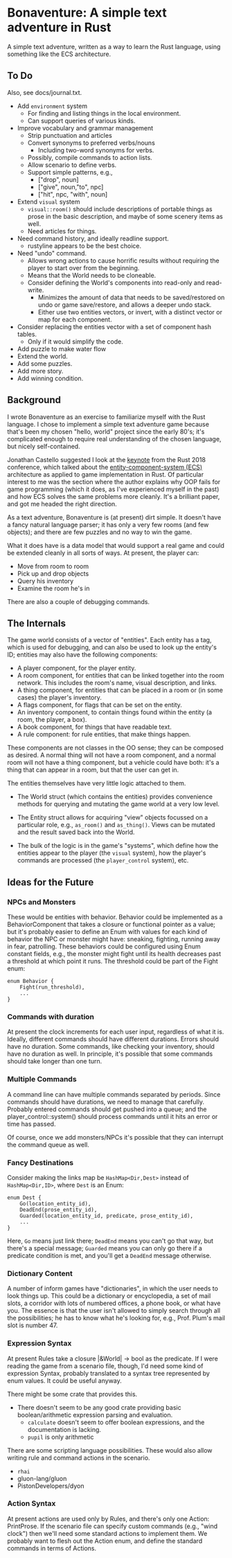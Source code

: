 # Bonaventure: A simple text adventure in Rust

A simple text adventure, written as a way to learn the Rust language,
using something like the ECS architecture.

## To Do

Also, see docs/journal.txt.

* Add `environment` system
  * For finding and listing things in the local environment.
  * Can support queries of various kinds.
* Improve vocabulary and grammar management
  * Strip punctuation and articles
  * Convert synonyms to preferred verbs/nouns
    * Including two-word synonyms for verbs.
  * Possibly, compile commands to action lists.
  * Allow scenario to define verbs.
  * Support simple patterns, e.g.,
    * ["drop", noun]
    * ["give", noun,"to", npc]
    * ["hit", npc, "with", noun]
* Extend `visual` system
  * `visual::room()` should include descriptions of portable things as
    prose in the basic description, and maybe of some scenery items as
    well.
  * Need articles for things.
* Need command history, and ideally readline support.
  * rustyline appears to be the best choice.
* Need "undo" command.
  * Allows wrong actions to cause horrific results without requiring
    the player to start over from the beginning.
  * Means that the World needs to be cloneable.
  * Consider defining the World's components into read-only and read-write.
    * Minimizes the amount of data that needs to be saved/restored on
      undo or game save/restore, and allows a deeper undo stack.
    * Either use two entities vectors, or invert, with a distinct vector
      or map for each component.
* Consider replacing the entities vector with a set of component hash
  tables.
  * Only if it would simplify the code.
* Add puzzle to make water flow
* Extend the world.
* Add some puzzles.
* Add more story.
* Add winning condition.

## Background

I wrote Bonaventure as an exercise to familiarize myself with the
Rust language.  I chose to implement a simple text adventure game because
that's been my chosen "hello, world" project since the early 80's; it's
complicated enough to require real understanding of the chosen language,
but nicely self-contained.

Jonathan Castello suggested I look at the [keynote](https://kyren.github.io/2018/09/14/rustconf-talk.html) from the Rust 2018 conference, which talked about the
[entity-component-system (ECS)](https://en.wikipedia.org/wiki/Entity–component–system) architecture as applied to game implementation in Rust.  Of particular interest to me was
the section where the author explains why OOP fails for game programming
(which it does, as I've experienced myself in the past) and how ECS solves
the same problems more cleanly.  It's a brilliant paper, and got
me headed the right direction.

As a text adventure, Bonaventure is (at present) dirt simple.  It doesn't
have a fancy natural language parser; it has only a very few rooms
(and few objects); and there are few puzzles and no way to win the game.

What it does have is a data model that would support a real game and
could be extended cleanly in all sorts of ways. At present, the player can:

* Move from room to room
* Pick up and drop objects
* Query his inventory
* Examine the room he's in

There are also a couple of debugging commands.

## The Internals

The game world consists of a vector of "entities".  Each entity has a tag,
which is used for debugging, and can also be used to look up the entity's
ID; entities may also have the following components:

* A player component, for the player entity.
* A room component, for entities that can be linked together into the
  room network.  This includes the room's name, visual description,
  and links.
* A thing component, for entities that can be placed in a room or
  (in some cases) the player's inventory.
* A flags component, for flags that can be set on the entity.
* An inventory component, to contain things found within the entity
  (a room, the player, a box).
* A book component, for things that have readable text.
* A rule component: for rule entities, that make things happen.

These components are not classes in the OO sense; they can be composed
as desired.  A normal thing will not have a room component, and a normal
room will not have a thing component, but a vehicle could have both:
it's a thing that can appear in a room, but that the user can get in.

The entities themselves have very little logic attached to them.

* The World struct (which contains the entities) provides convenience
  methods for querying and mutating the game world at a very low level.

* The Entity struct allows for acquiring "view" objects focussed on a
  particular role, e.g., `as_room()` and `as_thing()`.  Views can be
  mutated and the result saved back into the World.  

* The bulk of the logic is in the game's "systems", which define how
  the entities appear to the player (the `visual` system), how the
  player's commands are processed (the `player_control` system), etc.

## Ideas for the Future

### NPCs and Monsters

These would be entities with behavior.  Behavior could be implemented as
a BehaviorComponent that takes a closure or functional pointer as a value;
but it's probably easier to define an Enum with values for each kind of
behavior the NPC or monster might have: sneaking, fighting, running away in
fear, patrolling.  These behaviors could be configured using Enum constant
fields, e.g., the monster might fight until its health decreases past
a threshold at which point it runs.  The threshold could be part of the
Fight enum:

```
enum Behavior {
    Fight(run_threshold),
    ...
}
```

### Commands with duration

At present the clock increments for each user input, regardless of what it
is.  Ideally, different commands should have different durations.  Errors
should have no duration.  Some commands, like checking your inventory,
should have no duration as well.  In principle, it's possible that some
commands should take longer than one turn.

### Multiple Commands

A command line can have multiple commands separated by periods.  Since
commands should have durations, we need to manage that carefully.
Probably entered commands should get pushed into a queue; and the
player_control::system() should process commands until it hits an error
or time has passed.

Of course, once we add monsters/NPCs it's possible that they can interrupt
the command queue as well.

### Fancy Destinations

Consider making the links map be `HashMap<Dir,Dest>` instead of
`HashMap<Dir,ID>`, where `Dest` is an Enum:

```
enum Dest {
    Go(location_entity_id),
    DeadEnd(prose_entity_id),
    Guarded(location_entity_id, predicate, prose_entity_id),
    ...
}
```

Here, `Go` means just link there; `DeadEnd` means you can't go that way,
but there's a special message; `Guarded` means you can only go there if
a predicate condition is met, and you'll get a `DeadEnd` message otherwise.

### Dictionary Content

A number of inform games have "dictionaries", in which the user needs
to look things up.  This could be a dictionary or encyclopedia, a set
of mail slots, a corridor with lots of numbered offices, a phone book,
or what have you. The essence is that the user isn't allowed to simply
search through all the possibilities; he has to know what he's looking
for, e.g., Prof. Plum's mail slot is number 47.

### Expression Syntax

At present Rules take a closure |&World| -> bool as the predicate.  If
I were reading the game from a scenario file, though, I'd need some
kind of expression Syntax, probably translated to a syntax tree
represented by enum values.  It could be useful anyway.

There might be some crate that provides this.

* There doesn't seem to be any good crate providing basic boolean/arithmetic
  expression parsing and evaluation.
  * `calculate` doesn't seem to offer boolean expressions, and the
    documentation is lacking.
  * `pupil` is only arithmetic

There are some scripting language possibilities.  These would also allow 
writing rule and command actions in the scenario.

* `rhai`
* gluon-lang/gluon
* PistonDevelopers/dyon

### Action Syntax

At present actions are used only by Rules, and there's only one Action:
PrintProse.  If the scenario file can specify custom commands (e.g.,
"wind clock") then we'll need some standard actions to implement them.
We probably want to flesh out the Action enum, and define the standard
commands in terms of Actions.
